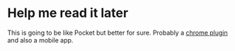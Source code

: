 # Help me read it later

This is going to be like Pocket but better for sure.
Probably a [chrome plugin](https://developer.chrome.com/extensions/getstarted) and also a mobile app.
